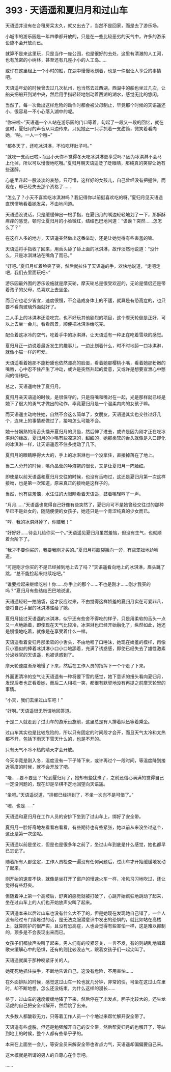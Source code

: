 <link rel="stylesheet" href="../styles/text.css"/>
<h1>393 · 天语遥和夏归月和过山车</h1>

天语遥并没有在合租房呆太久，就又出去了，当然不是回家，而是去了游乐场。

小城市的游乐园是一年四季都开放的，只是在一些比较恶劣的天气中，许多的游乐设施不会开放而已。

就算不是来这里玩，只是当作一座公园，也是很好的去处，这里有清澈的人工河，也有茂密的小树林，甚至还有几座小小的人工岛……

或许在这里租上一个小时的船，在湖中慢慢地划着，也是一件很让人享受的事情吧。

天语遥年幼的时候曾去过几次杭州，也当然去过西湖，西湖中的船也坐过几次，让船夫把船开到湖中央，然后用手指轻轻地划动着西湖的湖水，感觉无比的悠闲。

当然了，每一次做出这样危险的动作时都会被父母制止，毕竟那个时候的天语遥还小，很容易一不小心落入湖中的呢。

“你来啦\~”天语遥一个人站在游乐园的门口等着，勾起了一段又一段的回忆，就在这时，夏归月的声音从耳边传来，只见她正一只手抓着一支甜筒，微笑着看向她，“呐，一人一个哦\~”

“都冬天了，还吃冰淇淋，不怕吃坏肚子吗。”

“就吃一支而已啦\~而且小天你不觉得冬天吃冰淇淋更享受吗？因为冰淇淋不会马上化掉，所以可以慢慢地吃哦。”夏归月朝天语遥眨了眨眼睛，那纯真的笑容让她有些迷醉。

心底里升起一股淡淡的哀愁，只可惜，这样好的女孩儿，自己曾经没有把握住，而现在，却已经失去那个资格了……

“怎么了？小天不喜欢吃冰淇淋吗？我记得你以前挺喜欢吃的呀。”夏归月见天语遥直愣愣地看着她发呆，不由地问道。

天语遥没说话，只是缓缓伸出一根手指，在夏归月的嘴边轻轻地划了一下，那酥酥痒痒的感觉，顿时让夏归月的小脸微红，结结巴巴地问道：“诶诶？突然……怎怎么了？”

在这样人多的地方，天语遥突然做出这番举动，还是让她觉得有些害羞的嘛。

天语遥将手指收了回来，用舌头舔了舔上面的冰淇淋，故作淡然地说道：“没什么，只是冰淇淋沾在嘴角了而已。”

“好吧。”夏归月红着脸笑了笑，然后就拉住了天语遥的手，欢快地说道，“走吧走吧，我们去里面玩吧\~”

游乐园最外围的游乐设施就是摩天轮，摩天轮总是很受欢迎的，无论是情侣还是带着孩子的父母，总喜欢上去坐坐。

而且它也老少皆宜，速度很慢，不会造成身体上的不适，就算是有恐高症的，也只要不看向玻璃外面就好了。

二人手上的冰淇淋还没吃完，也不好玩其他剧烈的项目，这个摩天轮倒是正好，可以上去坐一会儿，看看风景，顺便把冰淇淋给吃完。

配合着这冰冷的空气，吃着手中的冰淇淋，让天语遥有一种正在吃着雪块的感觉。

夏归月正一边说着最近发生的趣事儿，一边比划着什么，时不时地舔一口冰淇淋，就像小猫一样的可爱。

天语遥看着她那不施粉黛也依然漂亮的脸蛋，看着她那樱桃小嘴，看着她那粉嫩的嘴唇，心中忍不住产生了冲动，或许是突然升起的爱意，又或许是想要宣泄心中憋闷的情绪吧。

总之，天语遥吻住了夏归月。

夏归月亲天语遥的时候，是很保守的，只是将嘴和嘴对在一起，光是那样就已经是她下了很大的勇气才做出的动作，毕竟夏归月是一个温柔内向的女孩子嘛。

而天语遥主动吻住她，自然不会这么简单了，女朋友，天语遥其实也交往过好几个，连床上的事情都做过了，接吻怎么可能不会。

她十分娴熟的用舌头撬开夏归月的贝齿，然后伸了进去，或许是因为刚才正在吃冰淇淋的缘故，夏归月的小嘴有些凉凉的，甜甜的，她那柔软的舌头就像是入口即化的冰淇淋一样，让天语遥忍不住多搅动了几下。

夏归月的眼睛睁得大大的，手上的冰淇淋也一个没拿住，直接掉落在了地上。

当二人分开的时候，嘴角晶莹的唾液拖的很长，又是让夏归月一阵脸红。

即使是以前天语遥和夏归月交往的时候，也没有舌吻过，这还是夏归月第一次这样接吻，也是第一次知道，原来真正的接吻是这样子的。

当然，也有些羞恼，水汪汪的大眼睛看着天语遥，鼓着嘴轻哼了一声。

“月月……”天语遥也觉得自己好像有些突然了，夏归月可不是她曾经交往过的那种早已不是处女的，随随便便的女孩子，她还只是一个青涩纯真的少女而已。

“哼，我的冰淇淋掉了，你赔我！”

“好好好……待会儿给你买一个。”天语遥见夏归月虽然羞恼，但没有生气，也就顺着台阶下了。

“我才不要你买的，我要我刚才买的。”夏归月将脑袋撇向一旁，有些笨拙地娇嗔道。

“可是刚才你买的不是已经掉到地上去了吗？”天语遥看向地上的冰淇淋，眉头跳了跳，“总不能捡起来继续吃吧。”

“谁要捡起来继续吃啦！你……你手上的那个……不也是刚才……刚才我买的吗？”夏归月有些结结巴巴地说道。

天语遥轻轻一拍脑袋，这才反应过来，不由觉得这样娇羞的夏归月实在可爱非凡，便将自己手里的冰淇淋递给了她。

夏归月接过天语遥的冰淇淋，似乎还有些舍不得吃的样子，只是用柔软的舌头一点又一点地舔着，即使现在天气比较冷，冰淇淋也已经开始融化了，纵然如此，她还是慢慢地吃着，就像是在享受着什么一样。

天语遥看着夏归月那柔软的小舌头，不由地咽了口唾沫，她现在娇羞的模样，再像只小猫似的捧着冰淇淋小口小口地舔着，充满了诱惑感，即使已经失去了雄性激素分泌器官的天语遥，也被诱惑到了。

摩天轮速度渐渐地慢了下来，然后在工作人员的指挥下一个个走了下来。

外面更清冷的空气让天语遥有一种将要下雪的感觉，她下意识的扭头看向夏归月，发现后者也正看着她，而后二人相视一笑，都很有默契地没有再提之前摩天轮里的事情。

“小天，我们去坐过山车吧！”

“好啊。”天语遥很无所谓地回答道。

于是二人就走到了过山车的游乐设施前，这里总是有人排着队伍等着乘坐。

过山车其实也是比较危险的，所以只有固定的时间段才会开，而且天气太冷和太热都不开，包括下雨天下雪天什么的，也是不开的。

只有天气不冷不热的晴天才会开放。

今天毕竟是刚入冬，温度没有一下子降下来，或许再过个一段时间，等温度降到接近零度的时候，就不会开放了吧。

“唔……要不要坐？”轮到夏归月了，她却有些犹豫了，之前还信心满满的觉得自己一定没问题的，现在却是举棋不定地回望向天语遥。

“坐吧。”天语遥说道，“排都已经排到了，不坐一次岂不是可惜了。”

“嗯，也是……”

天语遥和夏归月在工作人员的安排下坐到了过山车上，绑好了安全带。

夏归月一脸好奇地左看看右看看，有些期待也有些紧张，她以前从来没坐过这个，这还是第一次坐呢。

天语遥以前是坐过，但是也是很多年之前了，坐过山车到底是什么感觉，她也都早已忘记了。

随着所有人都坐定，工作人员检查一遍没有任何问题后，过山车才开始缓缓地发动了起来。

刚开始的速度不快，就像是坐打开了窗户的慢速火车一样，冷风习习地吹过，还让觉得有些舒爽。

但随着冲上第一个高坡后，舒爽的感觉就被打破了，心跳开始疯狂地跳动了起来，坐在过山车上的人们也开始放声尖叫了起来。

天语遥本来以后过山车也没有什么大不了的，但是她现在发现她自己错了，一个人没有经过专门锻炼过的话，是无法克服潜意识中发出的恐惧的，就比如站在高楼上，就算防护的很严实，且没有恐高症，人也会觉得有些害怕一样，这是难以抑制的，顶多是不会表现出来而已。

女孩子们都放声尖叫了起来，男人们有的咬紧牙关，一言不发，有的则胡乱地唱着歌来缓解心中的恐惧，还有的则比较没志气，跟着女孩子们一起尖叫了。

天语遥就属于那种咬紧牙关的人。

她死死地抓住扶手，不断地告诉自己，这没有危险，不用害怕……

在外面排队的时候，感觉这过山车一轮也就几分钟，非常的快，可坐在这过山车里时，却不断地想，怎么还没结束，为什么这样的漫长……

终于，过山车的速度缓缓地降了下来，然后停在了出发点，胆子比较大的，还生龙活虎的自己把安全带解开，然后跳了出来。

大多数人都酸软无力，只等着工作人员一个个地过来帮忙解开安全带了。

天语遥有些虚脱，但还是勉强解开自己的安全带，然后帮夏归月的也解开了，等站到地上的时候，整个人都有些晕乎乎的。

本来在上面坐一会儿，等安全员来解安全带也省点力气，天语遥却偏偏要自己来。

这大概就是所谓的男人的自尊心在作祟吧。

……
